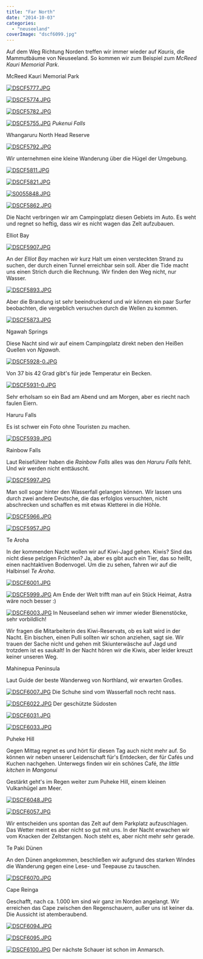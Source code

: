 ```yaml
---
title: "Far North"
date: "2014-10-03"
categories: 
  - "neuseeland"
coverImage: "dscf6099.jpg"
---
```


Auf dem Weg Richtung Norden treffen wir immer wieder auf _Kauris_, die Mammutbäume von Neuseeland. So kommen wir zum Beispiel zum _McReed Kauri Memorial Park_.

McReed Kauri Memorial Park

[![DSCF5777.JPG](images/dscf5777.jpg)](https://hafenstrand.wordpress.com/wp-content/uploads/2014/10/dscf5777.jpg)

[![DSCF5774.JPG](images/dscf5774.jpg)](https://hafenstrand.wordpress.com/wp-content/uploads/2014/10/dscf5774.jpg)

[![DSCF5782.JPG](images/dscf5782.jpg)](https://hafenstrand.wordpress.com/wp-content/uploads/2014/10/dscf5782.jpg)

[![DSCF5755.JPG](images/dscf5755.jpg)](https://hafenstrand.wordpress.com/wp-content/uploads/2014/10/dscf5755.jpg) _Pukenui Falls_

Whangaruru North Head Reserve

[![DSCF5792.JPG](images/dscf5792.jpg)](https://hafenstrand.wordpress.com/wp-content/uploads/2014/10/dscf5792.jpg)

Wir unternehmen eine kleine Wanderung über die Hügel der Umgebung.

[![DSCF5811.JPG](images/dscf5811.jpg)](https://hafenstrand.wordpress.com/wp-content/uploads/2014/10/dscf5811.jpg)

[![DSCF5821.JPG](images/dscf5821.jpg)](https://hafenstrand.wordpress.com/wp-content/uploads/2014/10/dscf5821.jpg)

[![S0055848.JPG](images/s0055848.jpg)](https://hafenstrand.wordpress.com/wp-content/uploads/2014/10/s0055848.jpg)

[![DSCF5862.JPG](images/dscf5862.jpg)](https://hafenstrand.wordpress.com/wp-content/uploads/2014/10/dscf5862.jpg)

Die Nacht verbringen wir am Campingplatz diesen Gebiets im Auto. Es weht und regnet so heftig, dass wir es nicht wagen das Zelt aufzubauen.

Elliot Bay

[![DSCF5907.JPG](images/dscf5907.jpg)](https://hafenstrand.wordpress.com/wp-content/uploads/2014/10/dscf5907.jpg)

An der _Elliot Bay_ machen wir kurz Halt um einen versteckten Strand zu suchen, der durch einen Tunnel erreichbar sein soll. Aber die Tide macht uns einen Strich durch die Rechnung. Wir finden den Weg nicht, nur Wasser.

[![DSCF5893.JPG](images/dscf5893.jpg)](https://hafenstrand.wordpress.com/wp-content/uploads/2014/10/dscf5893.jpg)

Aber die Brandung ist sehr beeindruckend und wir können ein paar Surfer beobachten, die vergeblich versuchen durch die Wellen zu kommen.

[![DSCF5873.JPG](images/dscf5873.jpg)](https://hafenstrand.wordpress.com/wp-content/uploads/2014/10/dscf5873.jpg)

Ngawah Springs

Diese Nacht sind wir auf einem Campingplatz direkt neben den Heißen Quellen von _Ngawah_.

[![DSCF5928-0.JPG](images/dscf5928-0.jpg)](https://hafenstrand.wordpress.com/wp-content/uploads/2014/10/dscf5928-0.jpg)

Von 37 bis 42 Grad gibt's für jede Temperatur ein Becken.

[![DSCF5931-0.JPG](images/dscf5931-0.jpg)](https://hafenstrand.wordpress.com/wp-content/uploads/2014/10/dscf5931-0.jpg)

Sehr erholsam so ein Bad am Abend und am Morgen, aber es riecht nach faulen Eiern.

Haruru Falls

Es ist schwer ein Foto ohne Touristen zu machen.

[![DSCF5939.JPG](images/dscf5939.jpg)](https://hafenstrand.wordpress.com/wp-content/uploads/2014/10/dscf5939.jpg)

Rainbow Falls

Laut Reiseführer haben die _Rainbow Falls_ alles was den _Haruru Falls_ fehlt. Und wir werden nicht enttäuscht.

[![DSCF5997.JPG](images/dscf5997.jpg)](https://hafenstrand.wordpress.com/wp-content/uploads/2014/10/dscf5997.jpg)

Man soll sogar hinter den Wasserfall gelangen können. Wir lassen uns durch zwei andere Deutsche, die das erfolglos versuchten, nicht abschrecken und schaffen es mit etwas Kletterei in die Höhle.

[![DSCF5966.JPG](images/dscf5966.jpg)](https://hafenstrand.wordpress.com/wp-content/uploads/2014/10/dscf5966.jpg)

[![DSCF5957.JPG](images/dscf5957.jpg)](https://hafenstrand.wordpress.com/wp-content/uploads/2014/10/dscf5957.jpg)

Te Aroha

In der kommenden Nacht wollen wir auf Kiwi-Jagd gehen. Kiwis? Sind das nicht diese pelzigen Früchten? Ja, aber es gibt auch ein Tier, das so heißt, einen nachtaktiven Bodenvogel. Um die zu sehen, fahren wir auf die Halbinsel _Te Aroha_.

[![DSCF6001.JPG](images/dscf6001.jpg)](https://hafenstrand.wordpress.com/wp-content/uploads/2014/10/dscf6001.jpg)

[![DSCF5999.JPG](images/dscf5999.jpg)](https://hafenstrand.wordpress.com/wp-content/uploads/2014/10/dscf5999.jpg) Am Ende der Welt trifft man auf ein Stück Heimat, Astra wäre noch besser :)

[![DSCF6003.JPG](images/dscf6003.jpg)](https://hafenstrand.wordpress.com/wp-content/uploads/2014/10/dscf6003.jpg) In Neuseeland sehen wir immer wieder Bienenstöcke, sehr vorbildlich!

Wir fragen die Mitarbeiterin des Kiwi-Reservats, ob es kalt wird in der Nacht. Ein bischen, einen Pulli sollten wir schon anziehen, sagt sie. Wir trauen der Sache nicht und gehen mit Skiunterwäsche auf Jagd und trotzdem ist es saukalt! In der Nacht hören wir die Kiwis, aber leider kreuzt keiner unseren Weg.

Mahinepua Peninsula

Laut Guide der beste Wanderweg von Northland, wir erwarten Großes.

[![DSCF6007.JPG](images/dscf6007.jpg)](https://hafenstrand.wordpress.com/wp-content/uploads/2014/10/dscf6007.jpg) Die Schuhe sind vom Wasserfall noch recht nass.

[![DSCF6022.JPG](images/dscf6022.jpg)](https://hafenstrand.wordpress.com/wp-content/uploads/2014/10/dscf6022.jpg) Der geschützte Südosten

[![DSCF6031.JPG](images/dscf6031.jpg)](https://hafenstrand.wordpress.com/wp-content/uploads/2014/10/dscf6031.jpg)

[![DSCF6033.JPG](images/dscf6033.jpg)](https://hafenstrand.wordpress.com/wp-content/uploads/2014/10/dscf6033.jpg)

Puheke Hill

Gegen Mittag regnet es und hört für diesen Tag auch nicht mehr auf. So können wir neben unserer Leidenschaft für's Entdecken, der für Cafés und Kuchen nachgehen. Unterwegs finden wir ein schönes Café, _the little kitchen_ in _Mangonui_

Gestärkt geht's im Regen weiter zum Puheke Hill, einem kleinen Vulkanhügel am Meer.

[![DSCF6048.JPG](images/dscf6048.jpg)](https://hafenstrand.wordpress.com/wp-content/uploads/2014/10/dscf6048.jpg)

[![DSCF6057.JPG](images/dscf6057.jpg)](https://hafenstrand.wordpress.com/wp-content/uploads/2014/10/dscf6057.jpg)

Wir entscheiden uns spontan das Zelt auf dem Parkplatz aufzuschlagen. Das Wetter meint es aber nicht so gut mit uns. In der Nacht erwachen wir vom Knacken der Zeltstangen. Noch steht es, aber nicht mehr sehr gerade.

Te Paki Dünen

An den Dünen angekommen, beschließen wir aufgrund des starken Windes die Wanderung gegen eine Lese- und Teepause zu tauschen.

[![DSCF6070.JPG](images/dscf6070.jpg)](https://hafenstrand.wordpress.com/wp-content/uploads/2014/10/dscf6070.jpg)

Cape Reinga

Geschafft, nach ca. 1.000 km sind wir ganz im Norden angelangt. Wir erreichen das Cape zwischen den Regenschauern, außer uns ist keiner da. Die Aussicht ist atemberaubend.

[![DSCF6094.JPG](images/dscf6094.jpg)](https://hafenstrand.wordpress.com/wp-content/uploads/2014/10/dscf6094.jpg)

[![DSCF6095.JPG](images/dscf6095.jpg)](https://hafenstrand.wordpress.com/wp-content/uploads/2014/10/dscf6095.jpg)

[![DSCF6100.JPG](images/dscf6100.jpg)](https://hafenstrand.wordpress.com/wp-content/uploads/2014/10/dscf6100.jpg) Der nächste Schauer ist schon im Anmarsch.
